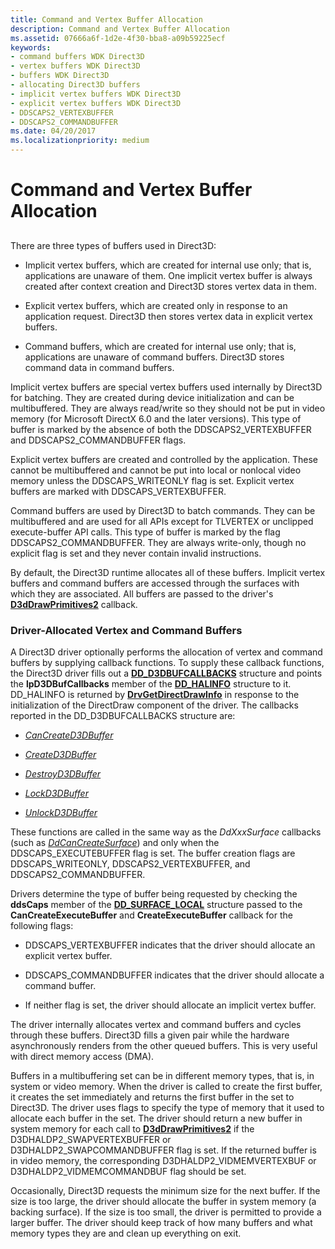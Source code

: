 ```yaml
---
title: Command and Vertex Buffer Allocation
description: Command and Vertex Buffer Allocation
ms.assetid: 07666a6f-1d2e-4f30-bba8-a09b59225ecf
keywords:
- command buffers WDK Direct3D
- vertex buffers WDK Direct3D
- buffers WDK Direct3D
- allocating Direct3D buffers
- implicit vertex buffers WDK Direct3D
- explicit vertex buffers WDK Direct3D
- DDSCAPS2_VERTEXBUFFER
- DDSCAPS2_COMMANDBUFFER
ms.date: 04/20/2017
ms.localizationpriority: medium
---
```


# Command and Vertex Buffer Allocation


## <span id="ddk_command_and_vertex_buffer_allocation_gg"></span><span id="DDK_COMMAND_AND_VERTEX_BUFFER_ALLOCATION_GG"></span>


There are three types of buffers used in Direct3D:

-   Implicit vertex buffers, which are created for internal use only; that is, applications are unaware of them. One implicit vertex buffer is always created after context creation and Direct3D stores vertex data in them.

-   Explicit vertex buffers, which are created only in response to an application request. Direct3D then stores vertex data in explicit vertex buffers.

-   Command buffers, which are created for internal use only; that is, applications are unaware of command buffers. Direct3D stores command data in command buffers.

Implicit vertex buffers are special vertex buffers used internally by Direct3D for batching. They are created during device initialization and can be multibuffered. They are always read/write so they should not be put in video memory (for Microsoft DirectX 6.0 and the later versions). This type of buffer is marked by the absence of both the DDSCAPS2\_VERTEXBUFFER and DDSCAPS2\_COMMANDBUFFER flags.

Explicit vertex buffers are created and controlled by the application. These cannot be multibuffered and cannot be put into local or nonlocal video memory unless the DDSCAPS\_WRITEONLY flag is set. Explicit vertex buffers are marked with DDSCAPS\_VERTEXBUFFER.

Command buffers are used by Direct3D to batch commands. They can be multibuffered and are used for all APIs except for TLVERTEX or unclipped execute-buffer API calls. This type of buffer is marked by the flag DDSCAPS2\_COMMANDBUFFER. They are always write-only, though no explicit flag is set and they never contain invalid instructions.

By default, the Direct3D runtime allocates all of these buffers. Implicit vertex buffers and command buffers are accessed through the surfaces with which they are associated. All buffers are passed to the driver's [**D3dDrawPrimitives2**](https://msdn.microsoft.com/library/windows/hardware/ff544704) callback.

### <span id="Driver-Allocated_Vertex_and_Command_Buffers"></span><span id="driver-allocated_vertex_and_command_buffers"></span><span id="DRIVER-ALLOCATED_VERTEX_AND_COMMAND_BUFFERS"></span>Driver-Allocated Vertex and Command Buffers

A Direct3D driver optionally performs the allocation of vertex and command buffers by supplying callback functions. To supply these callback functions, the Direct3D driver fills out a [**DD\_D3DBUFCALLBACKS**](https://msdn.microsoft.com/library/windows/hardware/ff550557) structure and points the **lpD3DBufCallbacks** member of the [**DD\_HALINFO**](https://msdn.microsoft.com/library/windows/hardware/ff551627) structure to it. DD\_HALINFO is returned by [**DrvGetDirectDrawInfo**](https://msdn.microsoft.com/library/windows/hardware/ff556229) in response to the initialization of the DirectDraw component of the driver. The callbacks reported in the DD\_D3DBUFCALLBACKS structure are:

-   [*CanCreateD3DBuffer*](https://msdn.microsoft.com/library/windows/hardware/ff539361)

-   [*CreateD3DBuffer*](https://msdn.microsoft.com/library/windows/hardware/ff540616)

-   [*DestroyD3DBuffer*](https://msdn.microsoft.com/library/windows/hardware/ff552754)

-   [*LockD3DBuffer*](https://msdn.microsoft.com/library/windows/hardware/ff568216)

-   [*UnlockD3DBuffer*](https://msdn.microsoft.com/library/windows/hardware/ff570106)

These functions are called in the same way as the *DdXxxSurface* callbacks (such as [*DdCanCreateSurface*](https://msdn.microsoft.com/library/windows/hardware/ff549213)) and only when the DDSCAPS\_EXECUTEBUFFER flag is set. The buffer creation flags are DDSCAPS\_WRITEONLY, DDSCAPS2\_VERTEXBUFFER, and DDSCAPS2\_COMMANDBUFFER.

Drivers determine the type of buffer being requested by checking the **ddsCaps** member of the [**DD\_SURFACE\_LOCAL**](https://msdn.microsoft.com/library/windows/hardware/ff551733) structure passed to the **CanCreateExecuteBuffer** and **CreateExecuteBuffer** callback for the following flags:

-   DDSCAPS\_VERTEXBUFFER indicates that the driver should allocate an explicit vertex buffer.

-   DDSCAPS\_COMMANDBUFFER indicates that the driver should allocate a command buffer.

-   If neither flag is set, the driver should allocate an implicit vertex buffer.

The driver internally allocates vertex and command buffers and cycles through these buffers. Direct3D fills a given pair while the hardware asynchronously renders from the other queued buffers. This is very useful with direct memory access (DMA).

Buffers in a multibuffering set can be in different memory types, that is, in system or video memory. When the driver is called to create the first buffer, it creates the set immediately and returns the first buffer in the set to Direct3D. The driver uses flags to specify the type of memory that it used to allocate each buffer in the set. The driver should return a new buffer in system memory for each call to [**D3dDrawPrimitives2**](https://msdn.microsoft.com/library/windows/hardware/ff544704) if the D3DHALDP2\_SWAPVERTEXBUFFER or D3DHALDP2\_SWAPCOMMANDBUFFER flag is set. If the returned buffer is in video memory, the corresponding D3DHALDP2\_VIDMEMVERTEXBUF or D3DHALDP2\_VIDMEMCOMMANDBUF flag should be set.

Occasionally, Direct3D requests the minimum size for the next buffer. If the size is too large, the driver should allocate the buffer in system memory (a backing surface). If the size is too small, the driver is permitted to provide a larger buffer. The driver should keep track of how many buffers and what memory types they are and clean up everything on exit.

 

 






